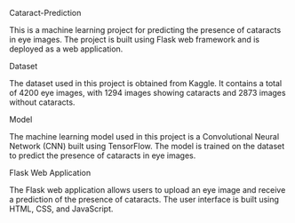 Cataract-Prediction

This is a machine learning project for predicting the presence of cataracts in eye images. The project is built using Flask web framework and is deployed as a web application.

Dataset

The dataset used in this project is obtained from Kaggle. It contains a total of 4200 eye images, with 1294 images showing cataracts and 2873 images without cataracts.

Model

The machine learning model used in this project is a Convolutional Neural Network (CNN) built using TensorFlow. The model is trained on the dataset to predict the presence of cataracts in eye images.

Flask Web Application

The Flask web application allows users to upload an eye image and receive a prediction of the presence of cataracts. The user interface is built using HTML, CSS, and JavaScript.


